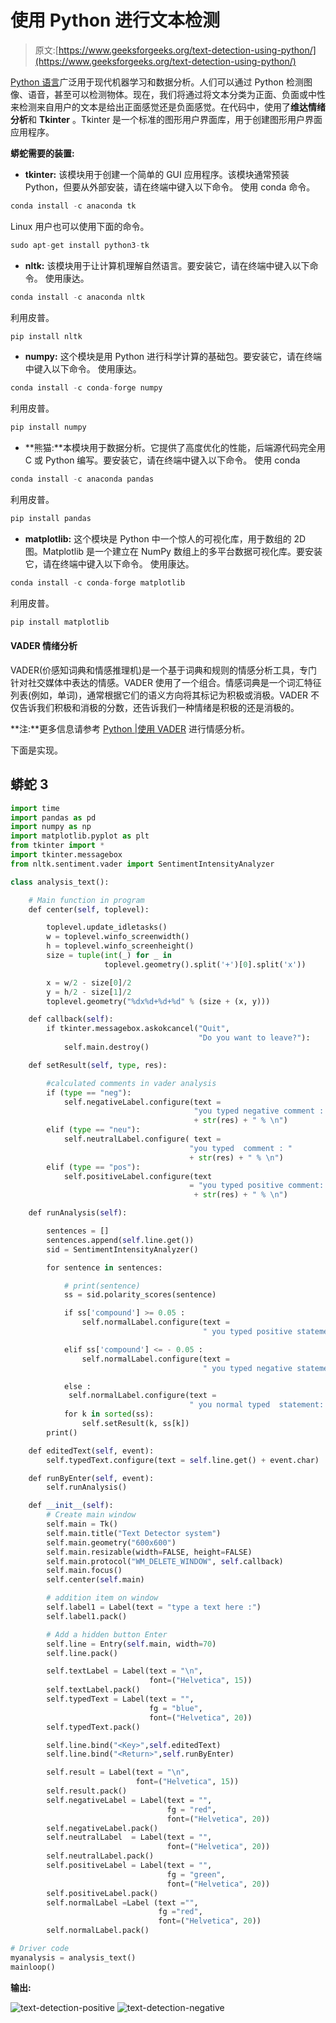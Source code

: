 # 使用 Python 进行文本检测

> 原文:[https://www.geeksforgeeks.org/text-detection-using-python/](https://www.geeksforgeeks.org/text-detection-using-python/)

[Python 语言](https://www.geeksforgeeks.org/python-programming-language/)广泛用于现代机器学习和数据分析。人们可以通过 Python 检测图像、语音，甚至可以检测物体。现在，我们将通过将文本分类为正面、负面或中性来检测来自用户的文本是给出正面感觉还是负面感觉。在代码中，使用了**维达情绪分析**和 **Tkinter** 。Tkinter 是一个标准的图形用户界面库，用于创建图形用户界面应用程序。

**蟒蛇需要的装置:**

*   **tkinter:** 该模块用于创建一个简单的 GUI 应用程序。该模块通常预装 Python，但要从外部安装，请在终端中键入以下命令。
    使用 conda 命令。

```py
conda install -c anaconda tk
```

Linux 用户也可以使用下面的命令。

```py
sudo apt-get install python3-tk
```

*   **nltk:** 该模块用于让计算机理解自然语言。要安装它，请在终端中键入以下命令。
    使用康达。

```py
conda install -c anaconda nltk
```

利用皮普。

```py
pip install nltk
```

*   **numpy:** 这个模块是用 Python 进行科学计算的基础包。要安装它，请在终端中键入以下命令。
    使用康达。

```py
conda install -c conda-forge numpy
```

利用皮普。

```py
pip install numpy
```

*   **熊猫:**本模块用于数据分析。它提供了高度优化的性能，后端源代码完全用 C 或 Python 编写。要安装它，请在终端中键入以下命令。
    使用 conda

```py
conda install -c anaconda pandas
```

利用皮普。

```py
pip install pandas
```

*   **matplotlib:** 这个模块是 Python 中一个惊人的可视化库，用于数组的 2D 图。Matplotlib 是一个建立在 NumPy 数组上的多平台数据可视化库。要安装它，请在终端中键入以下命令。
    使用康达。

```py
conda install -c conda-forge matplotlib
```

利用皮普。

```py
pip install matplotlib
```

#### VADER 情绪分析

VADER(价感知词典和情感推理机)是一个基于词典和规则的情感分析工具，专门针对社交媒体中表达的情感。VADER 使用了一个组合。情感词典是一个词汇特征列表(例如，单词)，通常根据它们的语义方向将其标记为积极或消极。VADER 不仅告诉我们积极和消极的分数，还告诉我们一种情绪是积极的还是消极的。

**注:**更多信息请参考 [Python |使用 VADER](https://www.geeksforgeeks.org/python-sentiment-analysis-using-vader/) 进行情感分析。

下面是实现。

## 蟒蛇 3

```py
import time
import pandas as pd
import numpy as np
import matplotlib.pyplot as plt
from tkinter import *
import tkinter.messagebox
from nltk.sentiment.vader import SentimentIntensityAnalyzer

class analysis_text():

    # Main function in program
    def center(self, toplevel):

        toplevel.update_idletasks()
        w = toplevel.winfo_screenwidth()
        h = toplevel.winfo_screenheight()
        size = tuple(int(_) for _ in
                     toplevel.geometry().split('+')[0].split('x'))

        x = w/2 - size[0]/2
        y = h/2 - size[1]/2
        toplevel.geometry("%dx%d+%d+%d" % (size + (x, y)))

    def callback(self):
        if tkinter.messagebox.askokcancel("Quit",
                                          "Do you want to leave?"):
            self.main.destroy()

    def setResult(self, type, res):

        #calculated comments in vader analysis
        if (type == "neg"):
            self.negativeLabel.configure(text =
                                         "you typed negative comment : "
                                         + str(res) + " % \n")
        elif (type == "neu"):
            self.neutralLabel.configure( text =
                                        "you typed  comment : "
                                        + str(res) + " % \n")
        elif (type == "pos"):
            self.positiveLabel.configure(text
                                        = "you typed positive comment: "
                                         + str(res) + " % \n")

    def runAnalysis(self):

        sentences = []
        sentences.append(self.line.get())
        sid = SentimentIntensityAnalyzer()

        for sentence in sentences:

            # print(sentence)
            ss = sid.polarity_scores(sentence)

            if ss['compound'] >= 0.05 :
                self.normalLabel.configure(text =
                                           " you typed positive statement: ")

            elif ss['compound'] <= - 0.05 :
                self.normalLabel.configure(text =
                                           " you typed negative statement")

            else :
             self.normalLabel.configure(text =
                                        " you normal typed  statement: ")
            for k in sorted(ss):
                self.setResult(k, ss[k])
        print()

    def editedText(self, event):
        self.typedText.configure(text = self.line.get() + event.char)

    def runByEnter(self, event):
        self.runAnalysis()

    def __init__(self):
        # Create main window
        self.main = Tk()
        self.main.title("Text Detector system")
        self.main.geometry("600x600")
        self.main.resizable(width=FALSE, height=FALSE)
        self.main.protocol("WM_DELETE_WINDOW", self.callback)
        self.main.focus()
        self.center(self.main)

        # addition item on window
        self.label1 = Label(text = "type a text here :")
        self.label1.pack()

        # Add a hidden button Enter
        self.line = Entry(self.main, width=70)
        self.line.pack()

        self.textLabel = Label(text = "\n",
                               font=("Helvetica", 15))
        self.textLabel.pack()
        self.typedText = Label(text = "",
                               fg = "blue",
                               font=("Helvetica", 20))
        self.typedText.pack()

        self.line.bind("<Key>",self.editedText)
        self.line.bind("<Return>",self.runByEnter)

        self.result = Label(text = "\n",
                            font=("Helvetica", 15))
        self.result.pack()
        self.negativeLabel = Label(text = "",
                                   fg = "red",
                                   font=("Helvetica", 20))
        self.negativeLabel.pack()
        self.neutralLabel  = Label(text = "",
                                   font=("Helvetica", 20))
        self.neutralLabel.pack()
        self.positiveLabel = Label(text = "",
                                   fg = "green",
                                   font=("Helvetica", 20))
        self.positiveLabel.pack()
        self.normalLabel =Label (text ="",
                                 fg ="red",
                                 font=("Helvetica", 20))
        self.normalLabel.pack()

# Driver code
myanalysis = analysis_text()
mainloop()
```

**输出:**

![text-detection-positive](img/149061411f427f4231e2af394117bf71.png) ![text-detection-negative](img/04374ddedba12029a97ef83269677874.png)